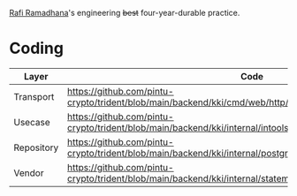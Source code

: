 [Rafi Ramadhana](https://github.com/rafiramadhana)'s engineering ~~best~~ four-year-durable practice.

# Coding

| Layer      	| Code                                                                                                           	|
|------------	|----------------------------------------------------------------------------------------------------------------	|
| Transport  	| https://github.com/pintu-crypto/trident/blob/main/backend/kki/cmd/web/http/reconciliation_transaction.go       	|
| Usecase    	| https://github.com/pintu-crypto/trident/blob/main/backend/kki/internal/intools/bca_reconciliation_reconcile.go 	|
| Repository 	| https://github.com/pintu-crypto/trident/blob/main/backend/kki/internal/postgres/reconciliation_transaction.go  	|
| Vendor     	| https://github.com/pintu-crypto/trident/blob/main/backend/kki/internal/statementbalance/bca/bank_statement.go  	|
